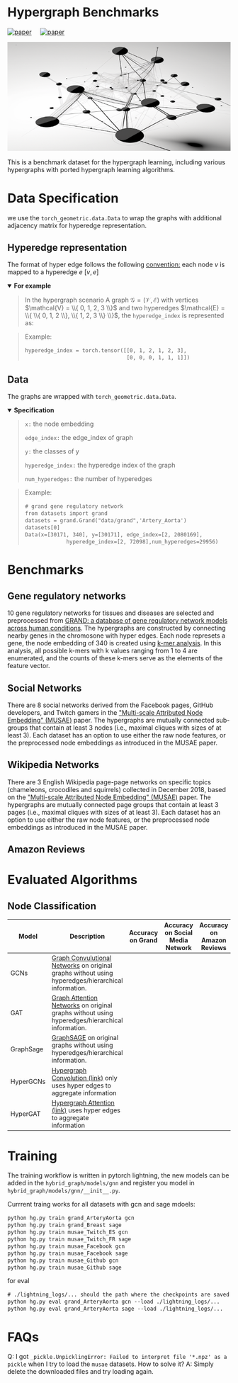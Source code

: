# Hypergraph Benchmarks
[![paper](https://img.shields.io/badge/Paper-Open%20Review-orange)]()
&nbsp;&nbsp;&nbsp;
[![paper](https://img.shields.io/badge/Access-PyTorch%20Geometric-green)](https://pytorch-geometric.readthedocs.io/en/latest/index.html)

![](https://github.com/Zehui127/zehui127/blob/main/images/icon2.png?raw=true)

This is a benchmark dataset for the hypergraph learning, including various hypergraphs with ported hypergraph learning algorithms.

# Data Specification

we use the ```torch_geometric.data.Data``` to wrap the graphs with additional adjacency matrix for hyperedge representation.

## Hyperedge representation
The format of hyper edge follows the following [convention:](https://pytorch-geometric.readthedocs.io/en/latest/generated/torch_geometric.nn.conv.HypergraphConv.html#torch_geometric.nn.conv.HypergraphConv) each node $v$ is mapped to a hyperedge $e$ $[v,e]$
<details open>
<summary><b>For example</b></summary>

>   In the hypergraph scenario
>     A graph $\mathcal{G} = (\mathcal{V}, \mathcal{E})$ with
>     vertices $\mathcal{V} = \\{ 0, 1, 2, 3 \\}$ and
>     two hyperedges $\mathcal{E} = \\{ \\{ 0, 1, 2 \\}, \\{ 1, 2, 3 \\} \\}$,
>     the `hyperedge_index` is represented as:

>Example:
>```
>hyperedge_index = torch.tensor([[0, 1, 2, 1, 2, 3],
>                                 [0, 0, 0, 1, 1, 1]])
>```
</details>

## Data
The graphs are wrapped with ```torch_geometric.data.Data```.

<details open>
<summary><b> Specification </b></summary>

> ```x:``` the node embedding
>
> ```edge_index:``` the edge_index of graph
>
> ```y:``` the classes of y
>
> ```hyperedge_index:``` the hyperedge index of the graph
>
> ```num_hyperedges:``` the number of hyperedges

>Example:
>```
># grand gene regulatory network
>from datasets import grand
>datasets = grand.Grand("data/grand",'Artery_Aorta')
>datasets[0]
>Data(x=[30171, 340], y=[30171], edge_index=[2, 2080169],
>              hyperedge_index=[2, 72098],num_hyperedges=29956)
>```
</details>



# Benchmarks
## Gene regulatory networks
10 gene regulatory networks for tissues and diseases are selected and preprocessed from [GRAND: a database of gene regulatory network models across human conditions](https://grand.networkmedicine.org). The hypergraphs are constructed by connecting nearby genes in the chromosone with hyper edges. Each node represets a gene, the node embedding of 340 is created using [k-mer analysis](https://en.wikipedia.org/wiki/K-mer). In this analysis, all possible k-mers with k values ranging from 1 to 4 are enumerated, and the counts of these k-mers serve as the elements of the feature vector.
## Social Networks
There are 8 social networks derived from the Facebook pages, GitHub developers, and Twitch gamers in the ["Multi-scale Attributed Node Embedding" (MUSAE)](https://arxiv.org/abs/1909.13021) paper. The hypergraphs are mutually connected sub-groups that contain at least 3 nodes (i.e., maximal cliques with sizes of at least 3). Each dataset has an option to use either the raw node features, or the preprocessed node embeddings as introduced in the MUSAE paper.

## Wikipedia Networks
There are 3 English Wikipedia page-page networks on specific topics (chameleons, crocodiles and squirrels) collected in December 2018, based on the ["Multi-scale Attributed Node Embedding" (MUSAE)](https://arxiv.org/abs/1909.13021) paper. The hypergraphs are mutually connected page groups that contain at least 3 pages (i.e., maximal cliques with sizes of at least 3). Each dataset has an option to use either the raw node features, or the preprocessed node embeddings as introduced in the MUSAE paper.

## Amazon Reviews

# Evaluated Algorithms
## Node Classification

| Model     | Description                                                                                                                                                                                                                                                        | Accuracy on Grand | Accuracy on Social Media Network | Accuracy on Amazon Reviews |
|-----------|--------------------------------------------------------------------------------------------------------------------------------------------------------------------------------------------------------------------------------------------------------------------|-------------------|----------------------------------|----------------------------|
| GCNs      | [Graph Convulutional Networks](https://arxiv.org/abs/1609.02907) on original graphs without using hyperedges/hierarchical information.                                                                                                                             |                   |                                  |                            |
| GAT       | [Graph Attention Networks](https://personal.utdallas.edu/~fxc190007/courses/20S-7301/GAT-questions.pdf) on original graphs without using hyperedges/hierarchical information.                                                                                      |                   |                                  |                            |
| GraphSage | [GraphSAGE](https://arxiv.org/abs/1706.02216) on original graphs without using hyperedges/hierarchical information.                                                                                                                                                |                   |                                  |                            |
| HyperGCNs | [Hypergraph Convolution](https://arxiv.org/abs/1901.08150)[ (link)](https://pytorch-geometric.readthedocs.io/en/latest/generated/torch_geometric.nn.conv.HypergraphConv.html#torch_geometric.nn.conv.HypergraphConv) only uses hyper edges to aggregate information |                   |                                  |                            |
| HyperGAT  | [Hypergraph Attention](https://arxiv.org/abs/1901.08150)[ (link)](https://pytorch-geometric.readthedocs.io/en/latest/generated/torch_geometric.nn.conv.HypergraphConv.html#torch_geometric.nn.conv.HypergraphConv) uses hyper edges to aggregate information        |                   |                                  |                            |


# Training
The training workflow is written in pytorch lightning, the new models can be added in the ```hybrid_graph/models/gnn``` and register you model in ```hybrid_graph/models/gnn/__init__.py```.

Currrent traing works for all datasets with gcn and sage mdoels:
```
python hg.py train grand_ArteryAorta gcn
python hg.py train grand_Breast sage
python hg.py train musae_Twitch_ES gcn
python hg.py train musae_Twitch_FR sage
python hg.py train musae_Facebook gcn
python hg.py train musae_Facebook sage
python hg.py train musae_Github gcn
python hg.py train musae_Github sage
```

for eval
```
# ./lightning_logs/... should the path where the checkpoints are saved
python hg.py eval grand_ArteryAorta gcn --load ./lightning_logs/...
python hg.py eval grand_ArteryAorta sage --load ./lightning_logs/...
```

# FAQs
Q: I got ```_pickle.UnpicklingError: Failed to interpret file '*.npz' as a pickle``` when I try to load the ```musae``` datasets. How to solve it?
A: Simply delete the downloaded files and try loading again.
